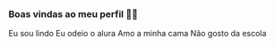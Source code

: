 ### Boas vindas ao meu perfil 💙💙
Eu sou lindo
Eu odeio o alura 
Amo a minha cama
Não gosto da escola


























































































































































































































